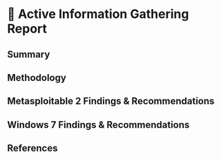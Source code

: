 # 📝 Active Information Gathering Report

## Summary

## Methodology

## Metasploitable 2 Findings & Recommendations

## Windows 7 Findings & Recommendations

## References
 
